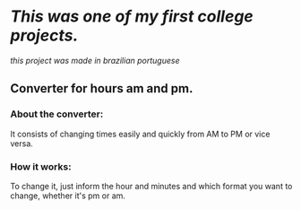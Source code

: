 # *This was one of my first college projects.*

*this project was made in brazilian portuguese*
## Converter for hours am and pm. 
### About the converter:
It consists of changing times easily and quickly from AM to PM or vice versa.

### How it works:
To change it, just inform the hour and minutes and which format you want to change, whether it's pm or am.
